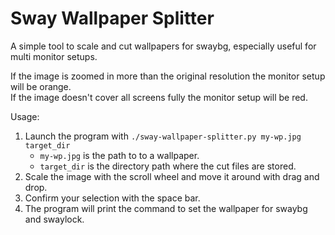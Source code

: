 # Sway Wallpaper Splitter

A simple tool to scale and cut wallpapers for swaybg, especially useful for
multi monitor setups.

If the image is zoomed in more than the original resolution the monitor setup
will be orange.\
If the image doesn't cover all screens fully the monitor setup will be red.

Usage:

1.  Launch the program with `./sway-wallpaper-splitter.py my-wp.jpg target_dir`
    *   `my-wp.jpg` is the path to to a wallpaper.
    *   `target_dir` is the directory path where the cut files are stored.
2.  Scale the image with the scroll wheel and move it around with drag and drop.
3.  Confirm your selection with the space bar.
4.  The program will print the command to set the wallpaper for swaybg and swaylock.
